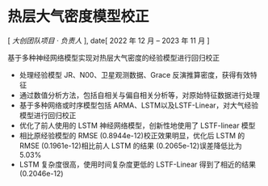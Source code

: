 # 热层大气密度模型校正
[ *大创团队项目 · 负责人* ],
date[ 2022 年 12 月 – 2023 年 11 月 ]

基于多种神经网络模型实现对热层大气密度的经验模型进行回归校正

- 处理经验模型 JR、N00、卫星观测数据、Grace 反演推算密度，获得有效特征
- 通过数值分析方法，包括自相关与偏自相关分析等，对原始特征数据进行处理
- 基于多种网络或时序模型包括 ARMA、LSTM以及LSTF-Linear，对大气经验模型进行回归校正
- 优化了前人使用的 LSTM 神经网络模型，创新性地使用了 LSTF-linear 模型
- 相比原经验模型的 RMSE (0.8944e-12)校正效果明显，优化后 LSTM 的 RMSE (0.1961e-12)相比前人 LSTM 的结果 (0.2065e-12)误差降低比为5.03%
- LSTM 复杂度很高，使用时间复杂度更低的 LSTF-Linear 得到了相近的结果 (0.2046e-12)
